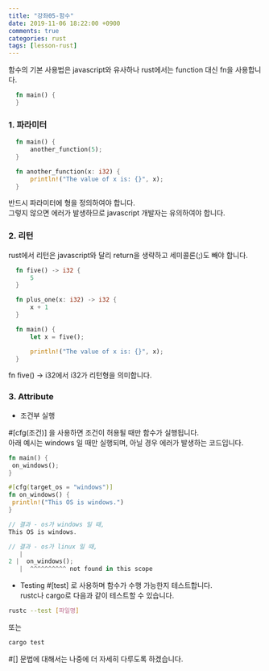 ```yaml
---
title: "강좌05-함수"
date: 2019-11-06 18:22:00 +0900
comments: true
categories: rust
tags: [lesson-rust]
---
```



함수의 기본 사용법은 javascript와 유사하나 rust에서는 function 대신 fn을 사용합니다.<br>

```rust
  fn main() {
  }
```

    
### 1. 파라미터

```rust
  fn main() {
      another_function(5);
  }

  fn another_function(x: i32) {
      println!("The value of x is: {}", x);
  }
```

    
반드시 파라미터에 형을 정의하여야 합니다.<br> 그렇지 않으면 에러가 발생하므로 javascript 개발자는 유의하여야 합니다.<br>


### 2. 리턴

rust에서 리턴은 javascript와 달리 return을 생략하고 세미콜론(;)도 빼야 합니다. <br>

```rust
  fn five() -> i32 {
      5
  }

  fn plus_one(x: i32) -> i32 {
      x + 1
  }

  fn main() {
      let x = five();

      println!("The value of x is: {}", x);
  }
```
    
fn five() -> i32에서 i32가 리턴형을 의미합니다.<br>



 
  
### 3. Attribute

- 조건부 실행

#[cfg(조건)] 을 사용하면 조건이 허용될 때만 함수가 실행됩니다.<br>
아래 예시는 windows 일 때만 실행되며, 아닐 경우 에러가 발생하는 코드입니다.


```rust
fn main() {
 on_windows();
}

#[cfg(target_os = "windows")]
fn on_windows() {
 println!("This OS is windows.")
}

// 결과 - os가 windows 일 때,
This OS is windows.

// 결과 - os가 linux 일 때,
   |
2 |  on_windows();
   |  ^^^^^^^^^^ not found in this scope
```


- Testing
#[test] 로 사용하며 함수가 수행 가능한지 테스트합니다.<br>
rustc나 cargo로 다음과 같이 테스트할 수 있습니다.

```bash
rustc --test [파일명]
```

또는

```bash
cargo test
```


#[] 문법에 대해서는 나중에 더 자세히 다루도록 하겠습니다.